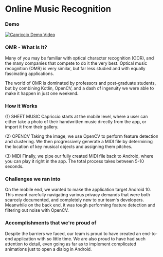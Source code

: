 # Online Music Recognition

### Demo

[![Capriccio Demo Video](https://i.imgur.com/6qul89o.png)](https://youtu.be/AjBXx8oyJgM)


### OMR - What Is It?
Many of you may be familiar with optical character recognition (OCR), and the many companies that compete to do it the very best. Optical music recognition (OMR) is very similar, but far less studied and with equally fascinating applications.

The world of OMR is dominated by professors and post-graduate students, but by combining Kotlin, OpenCV, and a dash of ingenuity we were able to make it happen in just one weekend.

### How it Works
(1) SHEET MUSIC
Capriccio starts at the mobile level, where a user can either take a photo of their handwritten music directly from the app, or import it from their gallery.

(2) OPENCV
Taking the image, we use OpenCV to perform feature detection and clustering. We then progressively generate a MIDI file by determining the location of key musical objects and assigning them pitches.

(3) MIDI
Finally, we pipe our fully created MIDI file back to Android, where you can play it right in the app. The total process takes between 5-10 seconds.

### Challenges we ran into
On the mobile end, we wanted to make the application target Android 10. This meant carefully navigating various privacy demands that were both scarcely documented, and completely new to our team's developers. Meanwhile on the back end, it was tough performing feature detection and filtering out noise with OpenCV.

### Accomplishments that we're proud of
Despite the barriers we faced, our team is proud to have created an end-to-end application with so little time. We are also proud to have had such attention to detail, even going as far as to implement complicated animations just to open a dialog in Android.
